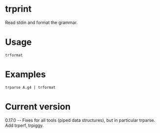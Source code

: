 # trprint

Read stdin and format the grammar.

# Usage

    trformat

# Examples

    trparse A.g4 | trformat

# Current version

0.17.0 -- Fixes for all tools (piped data structures), but in particular trparse. Add trperf, trpiggy.
